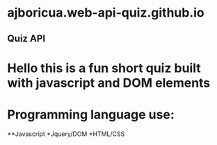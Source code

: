 # ajboricua.web-api-quiz.github.io

## Quiz API

# Hello this is a fun short quiz built with javascript and DOM elements 

# Programming language use:
**Javascript
*Jquery/DOM
*HTML/CSS



